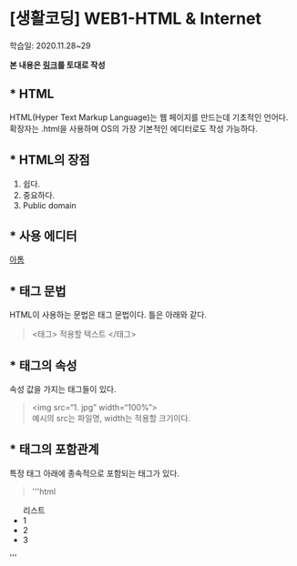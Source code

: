 # [생활코딩] WEB1-HTML & Internet  
  

학습일: 2020.11.28~29 
  
**본 내용은 [링크](https://opentutorials.org/course/3084)를 토대로 작성**    
   
## * HTML  
HTML(Hyper Text Markup Language)는 웹 페이지를 만드는데 기초적인 언어다. 확장자는 .html을 사용하며 OS의 가장 기본적인 에디터로도 작성 가능하다.  
  
## * HTML의 장점  
  1. 쉽다.
  1. 중요하다.
  1. Public domain
  
## * 사용 에디터  
[아톰](https://opentutorials.org/course/3084)  
  
## * 태그 문법
HTML이 사용하는 문법은 태그 문법이다. 틀은 아래와 같다.  
> <태그>  적용할 텍스트  </태그>   
  
## * 태그의 속성  
속성 값을 가지는 태그들이 있다.  
> <img src=“1. jpg” width=“100%”>   
> 예시의 src는 파일명, width는 적용할 크기이다.  
  
## * 태그의 포함관계  
특정 태그 아래에 종속적으로 포함되는 태그가 있다.
> '''html
<ul> 리스트
<li>1</li>
<li>2</li>
<li>3</li>
</ul>
'''


